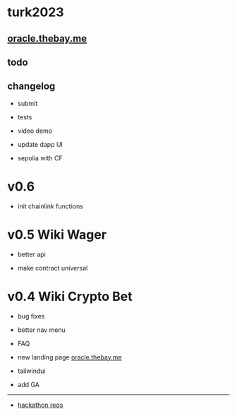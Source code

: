 # turk2023

## [oracle.thebay.me](https://oracle.thebay.me)

## todo

## changelog

- submit

- tests

- video demo

- update dapp UI

- sepolia with CF

# v0.6

- init chainlink functions

# v0.5 Wiki Wager

- better api

- make contract universal

# v0.4 Wiki Crypto Bet

- bug fixes

- better nav menu

- FAQ

- new landing page [oracle.thebay.me](https://oracle.thebay.me)

- tailwindui

- add GA

---

- [hackathon reqs](https://github.com/SxT-Community/chainlink-hackathon)
